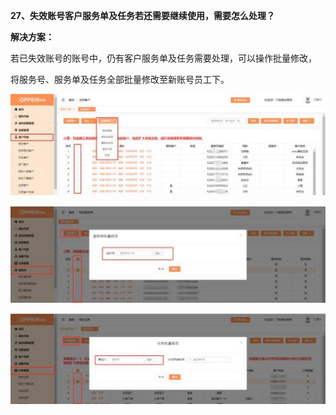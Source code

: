 <a name="bookmark27"></a>**27、失效账号客户服务单及任务若还需要继续使用，需要怎么处理？**




**解决方案：**

若已失效账号的账号中，仍有客户服务单及任务需要处理，可以操作批量修改，

将服务号、服务单及任务全部批量修改至新账号员工下。

![](Aspose.Words.955081b2-65f6-4309-844b-133ee40a773f.033.jpeg)

![](Aspose.Words.955081b2-65f6-4309-844b-133ee40a773f.034.jpeg)

![](Aspose.Words.955081b2-65f6-4309-844b-133ee40a773f.035.jpeg)


